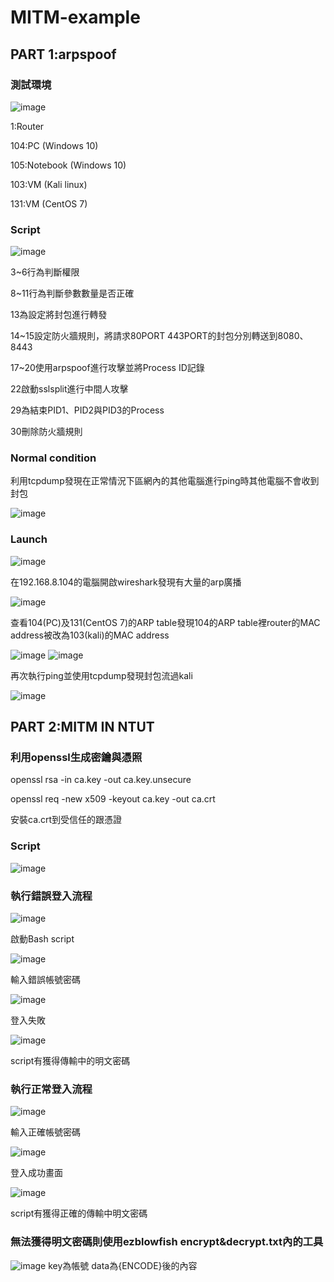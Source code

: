 # MITM-example

## PART 1:arpspoof
### 測試環境
![image](https://user-images.githubusercontent.com/69759142/168472086-6418b2b9-c674-4736-94b6-8ace1e228e36.png)

1:Router

104:PC (Windows 10)

105:Notebook (Windows 10)

103:VM (Kali linux)

131:VM (CentOS 7)

### Script

![image](https://user-images.githubusercontent.com/69759142/198824579-6451d386-2aa3-4c33-b848-24372953fc0a.png)

3~6行為判斷權限

8~11行為判斷參數數量是否正確

13為設定將封包進行轉發

14~15設定防火牆規則，將請求80PORT 443PORT的封包分別轉送到8080、8443

17~20使用arpspoof進行攻擊並將Process ID記錄

22啟動sslsplit進行中間人攻擊

29為結束PID1、PID2與PID3的Process

30刪除防火牆規則

### Normal condition
利用tcpdump發現在正常情況下區網內的其他電腦進行ping時其他電腦不會收到封包

![image](https://user-images.githubusercontent.com/69759142/168473357-84165ca4-9e56-4270-a395-b45f1fef7c75.png)


### Launch

![image](https://user-images.githubusercontent.com/69759142/168472437-6fe79ff5-0756-4aac-95fb-a3eac3964544.png)

在192.168.8.104的電腦開啟wireshark發現有大量的arp廣播

![image](https://user-images.githubusercontent.com/69759142/168472274-1787c042-c40e-4949-81b0-6960dbddb726.png)


查看104(PC)及131(CentOS 7)的ARP table發現104的ARP table裡router的MAC address被改為103(kali)的MAC address

![image](https://user-images.githubusercontent.com/69759142/168472965-ffcc5075-d9d8-4ad8-aec5-c6852139052a.png)
![image](https://user-images.githubusercontent.com/69759142/168473228-f8e1add1-019d-4d0f-9c5e-388ebc1dcfec.png)


再次執行ping並使用tcpdump發現封包流過kali

![image](https://user-images.githubusercontent.com/69759142/168473576-068214b1-0f7c-4fbf-8ba7-d91fdcf7548c.png)


## PART 2:MITM IN NTUT
### 利用openssl生成密鑰與憑照

openssl rsa -in ca.key -out ca.key.unsecure

openssl req -new x509 -keyout ca.key -out ca.crt

安裝ca.crt到受信任的跟憑證

### Script
![image](https://user-images.githubusercontent.com/69759142/170325655-00694699-5293-4286-83b0-0bbc4052e367.png)


### 執行錯誤登入流程
![image](https://user-images.githubusercontent.com/69759142/170321044-85405c97-3d10-4ebb-b5ff-151f3b3b214b.png)

啟動Bash script

![image](https://user-images.githubusercontent.com/69759142/170433822-cd1581f8-2cda-4e5c-8e0d-2f074696824b.png)

輸入錯誤帳號密碼

![image](https://user-images.githubusercontent.com/69759142/170322313-838871d4-ee03-4644-bd72-fe85831fe89e.png)

登入失敗

![image](https://user-images.githubusercontent.com/69759142/170322405-a9e12154-0c4a-4aa9-b183-81928cb6e12e.png)

script有獲得傳輸中的明文密碼

### 執行正常登入流程

![image](https://user-images.githubusercontent.com/69759142/170433902-ff75aada-93bf-417f-a8a0-ba85b8fc5041.png)

輸入正確帳號密碼

![image](https://user-images.githubusercontent.com/69759142/170433956-568d8fa5-8f34-4e89-a5e3-5a2e88a981a1.png)

登入成功畫面

![image](https://user-images.githubusercontent.com/69759142/170322858-9f5b6a65-1f8f-4d81-91e8-1b96e6a0e034.png)

script有獲得正確的傳輸中明文密碼

### 無法獲得明文密碼則使用ezblowfish encrypt&decrypt.txt內的工具
![image](https://user-images.githubusercontent.com/69759142/198824482-bd8318f2-1dc6-48e8-b418-34cc8b6ab3d2.png)
key為帳號
data為{ENCODE}後的內容
